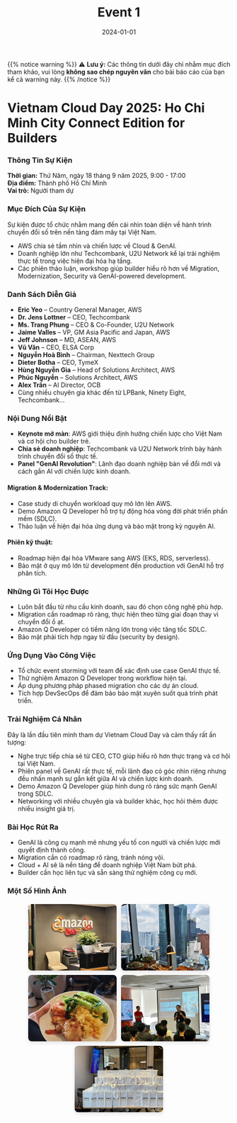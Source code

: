﻿---
title: "Event 1"
date: "2024-01-01"
weight: 1
chapter: false
pre: " <b> 4.1. </b> "
---

{{% notice warning %}}
⚠️ **Lưu ý:** Các thông tin dưới đây chỉ nhằm mục đích tham khảo, vui lòng **không sao chép nguyên văn** cho bài báo cáo của bạn kể cả warning này.
{{% /notice %}}

# Vietnam Cloud Day 2025: Ho Chi Minh City Connect Edition for Builders

### Thông Tin Sự Kiện

**Thời gian:** Thứ Năm, ngày 18 tháng 9 năm 2025, 9:00 - 17:00  
**Địa điểm:** Thành phố Hồ Chí Minh  
**Vai trò:** Người tham dự

### Mục Đích Của Sự Kiện

Sự kiện được tổ chức nhằm mang đến cái nhìn toàn diện về hành trình chuyển đổi số trên nền tảng đám mây tại Việt Nam.

- AWS chia sẻ tầm nhìn và chiến lược về Cloud & GenAI.
- Doanh nghiệp lớn như Techcombank, U2U Network kể lại trải nghiệm thực tế trong việc hiện đại hóa hạ tầng.
- Các phiên thảo luận, workshop giúp builder hiểu rõ hơn về Migration, Modernization, Security và GenAI-powered development.

### Danh Sách Diễn Giả

- **Eric Yeo** – Country General Manager, AWS
- **Dr. Jens Lottner** – CEO, Techcombank
- **Ms. Trang Phung** – CEO & Co-Founder, U2U Network
- **Jaime Valles** – VP, GM Asia Pacific and Japan, AWS
- **Jeff Johnson** – MD, ASEAN, AWS
- **Vũ Văn** – CEO, ELSA Corp
- **Nguyễn Hoà Bình** – Chairman, Nexttech Group
- **Dieter Botha** – CEO, TymeX
- **Hùng Nguyễn Gia** – Head of Solutions Architect, AWS
- **Phúc Nguyễn** – Solutions Architect, AWS
- **Alex Trần** – AI Director, OCB
- Cùng nhiều chuyên gia khác đến từ LPBank, Ninety Eight, Techcombank…

### Nội Dung Nổi Bật

- **Keynote mở màn**: AWS giới thiệu định hướng chiến lược cho Việt Nam và cơ hội cho builder trẻ.
- **Chia sẻ doanh nghiệp**: Techcombank và U2U Network trình bày hành trình chuyển đổi số thực tế.
- **Panel "GenAI Revolution"**: Lãnh đạo doanh nghiệp bàn về đổi mới và cách gắn AI với chiến lược kinh doanh.

#### Migration & Modernization Track:

- Case study di chuyển workload quy mô lớn lên AWS.
- Demo Amazon Q Developer hỗ trợ tự động hóa vòng đời phát triển phần mềm (SDLC).
- Thảo luận về hiện đại hóa ứng dụng và bảo mật trong kỷ nguyên AI.

#### Phiên kỹ thuật:

- Roadmap hiện đại hóa VMware sang AWS (EKS, RDS, serverless).
- Bảo mật ở quy mô lớn từ development đến production với GenAI hỗ trợ phân tích.

### Những Gì Tôi Học Được

- Luôn bắt đầu từ nhu cầu kinh doanh, sau đó chọn công nghệ phù hợp.
- Migration cần roadmap rõ ràng, thực hiện theo từng giai đoạn thay vì chuyển đổi ồ ạt.
- Amazon Q Developer có tiềm năng lớn trong việc tăng tốc SDLC.
- Bảo mật phải tích hợp ngay từ đầu (security by design).

### Ứng Dụng Vào Công Việc

- Tổ chức event storming với team để xác định use case GenAI thực tế.
- Thử nghiệm Amazon Q Developer trong workflow hiện tại.
- Áp dụng phương pháp phased migration cho các dự án cloud.
- Tích hợp DevSecOps để đảm bảo bảo mật xuyên suốt quá trình phát triển.

### Trải Nghiệm Cá Nhân

Đây là lần đầu tiên mình tham dự Vietnam Cloud Day và cảm thấy rất ấn tượng:

- Nghe trực tiếp chia sẻ từ CEO, CTO giúp hiểu rõ hơn thực trạng và cơ hội tại Việt Nam.
- Phiên panel về GenAI rất thực tế, mỗi lãnh đạo có góc nhìn riêng nhưng đều nhấn mạnh sự gắn kết giữa AI và chiến lược kinh doanh.
- Demo Amazon Q Developer giúp hình dung rõ ràng sức mạnh GenAI trong SDLC.
- Networking với nhiều chuyên gia và builder khác, học hỏi thêm được nhiều insight giá trị.

### Bài Học Rút Ra

- GenAI là công cụ mạnh mẽ nhưng yếu tố con người và chiến lược mới quyết định thành công.
- Migration cần có roadmap rõ ràng, tránh nóng vội.
- Cloud + AI sẽ là nền tảng để doanh nghiệp Việt Nam bứt phá.
- Builder cần học liên tục và sẵn sàng thử nghiệm công cụ mới.

### Một Số Hình Ảnh

<div style="display: flex; flex-wrap: wrap; gap: 10px; justify-content: center; margin: 20px 0;">
  <img src="/images/Event1/1.jpg" alt="Hình ảnh sự kiện 1" style="width: 200px; height: 150px; object-fit: cover; border-radius: 8px; box-shadow: 0 4px 8px rgba(0,0,0,0.1);">
  <img src="/images/Event1/2.jpg" alt="Hình ảnh sự kiện 2" style="width: 200px; height: 150px; object-fit: cover; border-radius: 8px; box-shadow: 0 4px 8px rgba(0,0,0,0.1);">
  <img src="/images/Event1/3.jpg" alt="Hình ảnh sự kiện 3" style="width: 200px; height: 150px; object-fit: cover; border-radius: 8px; box-shadow: 0 4px 8px rgba(0,0,0,0.1);">
  <img src="/images/Event1/4.jpg" alt="Hình ảnh sự kiện 4" style="width: 200px; height: 150px; object-fit: cover; border-radius: 8px; box-shadow: 0 4px 8px rgba(0,0,0,0.1);">
  <img src="/images/Event1/5.jpg" alt="Hình ảnh sự kiện 5" style="width: 200px; height: 150px; object-fit: cover; border-radius: 8px; box-shadow: 0 4px 8px rgba(0,0,0,0.1);">
</div>
